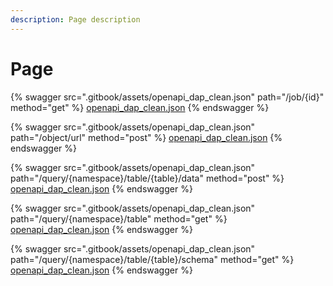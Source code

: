 ```yaml
---
description: Page description
---
```


# Page

{% swagger src=".gitbook/assets/openapi_dap_clean.json" path="/job/{id}" method="get" %}
[openapi_dap_clean.json](.gitbook/assets/openapi_dap_clean.json)
{% endswagger %}

{% swagger src=".gitbook/assets/openapi_dap_clean.json" path="/object/url" method="post" %}
[openapi_dap_clean.json](.gitbook/assets/openapi_dap_clean.json)
{% endswagger %}

{% swagger src=".gitbook/assets/openapi_dap_clean.json" path="/query/{namespace}/table/{table}/data" method="post" %}
[openapi_dap_clean.json](.gitbook/assets/openapi_dap_clean.json)
{% endswagger %}

{% swagger src=".gitbook/assets/openapi_dap_clean.json" path="/query/{namespace}/table" method="get" %}
[openapi_dap_clean.json](.gitbook/assets/openapi_dap_clean.json)
{% endswagger %}

{% swagger src=".gitbook/assets/openapi_dap_clean.json" path="/query/{namespace}/table/{table}/schema" method="get" %}
[openapi_dap_clean.json](.gitbook/assets/openapi_dap_clean.json)
{% endswagger %}
